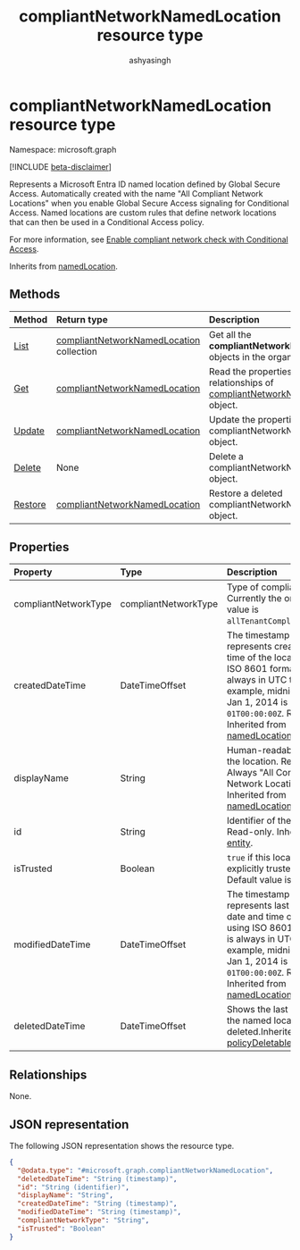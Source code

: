 ﻿---
title: "compliantNetworkNamedLocation resource type"
description: "Represents a Microsoft Entra ID named location defined by Global Secure Access. Named locations are custom rules that define network locations that can then be used in a Conditional Access policy."
author: "ashyasingh"
ms.date: 08/11/2025
ms.localizationpriority: medium
ms.subservice: "entra-global-secure-access"
doc_type: resourcePageType
---

# compliantNetworkNamedLocation resource type

Namespace: microsoft.graph

[!INCLUDE [beta-disclaimer](../../includes/beta-disclaimer.md)]

Represents a Microsoft Entra ID named location defined by Global Secure Access. Automatically created with the name "All Compliant Network Locations" when you enable Global Secure Access signaling for Conditional Access. Named locations are custom rules that define network locations that can then be used in a Conditional Access policy.

For more information, see [Enable compliant network check with Conditional Access](/entra/global-secure-access/how-to-compliant-network).


Inherits from [namedLocation](../resources/namedlocation.md).


## Methods
|Method|Return type|Description|
|:---|:---|:---|
| [List](../api/conditionalaccessroot-list-namedlocations.md) | [compliantNetworkNamedLocation](compliantnetworknamedlocation.md) collection | Get all the **compliantNetworkNamedLocation** objects in the organization. |
|[Get](../api/compliantnetworknamedlocation-get.md)|[compliantNetworkNamedLocation](../resources/compliantnetworknamedlocation.md)|Read the properties and relationships of [compliantNetworkNamedLocation](../resources/compliantnetworknamedlocation.md) object.|
|[Update](../api/compliantnetworknamedlocation-update.md)|[compliantNetworkNamedLocation](../resources/compliantnetworknamedlocation.md)|Update the properties of a compliantNetworkNamedLocation object.|
|[Delete](../api/compliantnetworknamedlocation-delete.md)|None|Delete a compliantNetworkNamedLocation object.|
|[Restore](../api/compliantnetworknamedlocation-restore.md)|[compliantNetworkNamedLocation](../resources/compliantnetworknamedlocation.md)|Restore a deleted compliantNetworkNamedLocation object.|

## Properties
|Property|Type|Description|
|:---|:---|:---|
|compliantNetworkType|compliantNetworkType|Type of compliant network. Currently the only possible value is `allTenantCompliantNetworks`.|
|createdDateTime|DateTimeOffset|The timestamp type represents creation date and time of the location using ISO 8601 format and is always in UTC time. For example, midnight UTC on Jan 1, 2014 is `2014-01-01T00:00:00Z`. Read-only. Inherited from [namedLocation](../resources/namedlocation.md).|
|displayName|String|Human-readable name of the location. Required. Always "All Compliant Network Locations". Inherited from [namedLocation](../resources/namedlocation.md).|
|id|String|Identifier of the object. Read-only. Inherited from [entity](../resources/entity.md).|
|isTrusted|Boolean|`true` if this location is explicitly trusted. Optional. Default value is `false`.|
|modifiedDateTime|DateTimeOffset|The timestamp type represents last modified date and time of the location using ISO 8601 format and is always in UTC time. For example, midnight UTC on Jan 1, 2014 is `2014-01-01T00:00:00Z`. Read-only. Inherited from [namedLocation](../resources/namedlocation.md).|
|deletedDateTime|DateTimeOffset|Shows the last date and time the named location was deleted.Inherited from [policyDeletableItem](../resources/policydeletableitem.md).|

## Relationships
None.

## JSON representation
The following JSON representation shows the resource type.
<!-- {
  "blockType": "resource",
  "keyProperty": "id",
  "@odata.type": "microsoft.graph.compliantNetworkNamedLocation",
  "baseType": "microsoft.graph.namedLocation",
  "openType": false
}
-->
``` json
{
  "@odata.type": "#microsoft.graph.compliantNetworkNamedLocation",
  "deletedDateTime": "String (timestamp)",
  "id": "String (identifier)",
  "displayName": "String",
  "createdDateTime": "String (timestamp)",
  "modifiedDateTime": "String (timestamp)",
  "compliantNetworkType": "String",
  "isTrusted": "Boolean"
}
```

